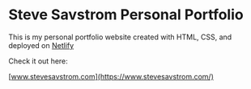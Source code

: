 # Steve Savstrom Personal Portfolio

This is my personal portfolio website created with HTML, CSS, and deployed on [Netlify](https://www.netlify.com/blog/2016/09/29/a-step-by-step-guide-deploying-on-netlify/)

Check it out here:

[www.stevesavstrom.com](https://www.stevesavstrom.com/)